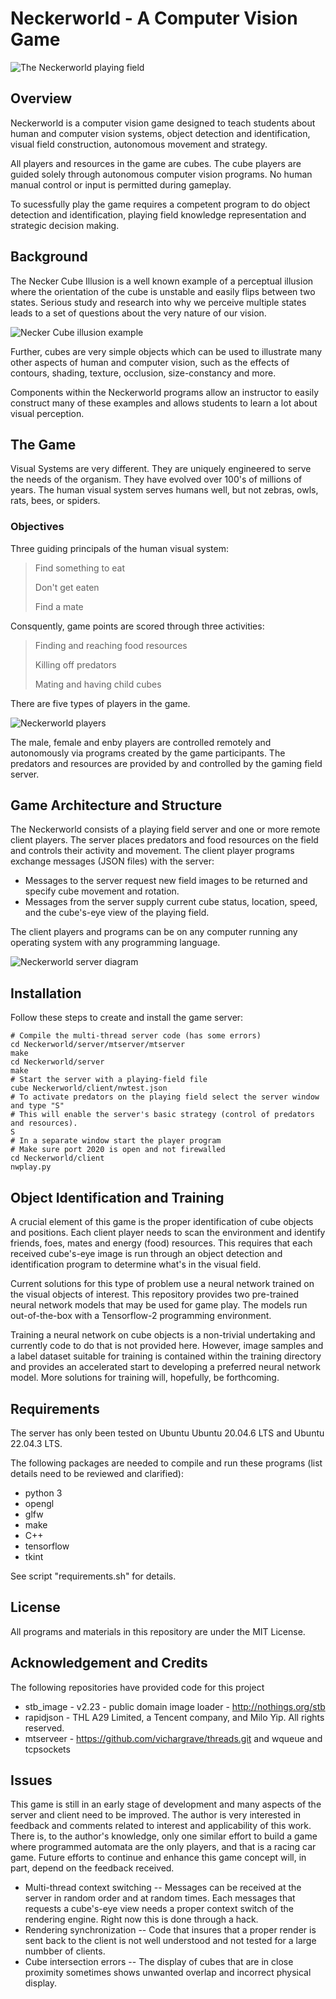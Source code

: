 # Neckerworld - A Computer Vision Game

![The Neckerworld playing field](images/Neckerworld-Game.png)

## Overview

Neckerworld is a computer vision game designed to teach students about human and computer vision systems, object detection and identification, visual field construction, autonomous movement and strategy.

All players and resources in the game are cubes.
The cube players are guided solely through autonomous computer vision programs.
No human manual control or input is permitted during gameplay.

To sucessfully play the game requires a competent program to do object detection and identification, playing field knowledge representation and strategic decision making.

## Background

The Necker Cube Illusion is a well known example of a perceptual illusion where the orientation of the cube is unstable and easily flips between two states.
Serious study and research into why we perceive multiple states leads to a set of questions about the very nature of our vision.

![Necker Cube illusion example](images/Necker-Cube-Illusion-300x300.png)

Further, cubes are very simple objects which can be used to illustrate many other aspects of human and computer vision, such as the effects of contours, shading, texture, occlusion, size-constancy and more.

Components within the Neckerworld programs allow an instructor to easily construct many of these examples and allows students to learn a lot about visual perception.

## The Game

Visual Systems are very different.
They are uniquely engineered to serve the needs of the organism.
They have evolved over 100's of millions of years.
The human visual system serves humans well, but not zebras, owls, rats, bees, or spiders.

### Objectives

Three guiding principals of the human visual system:

>Find something to eat
>
>Don't get eaten
>
>Find a mate

Consquently, game points are scored through three activities:

> Finding and reaching food resources
>
>Killing off predators
>
>Mating and having child cubes

There are five types of players in the game.

![Neckerworld players](images/Neckerworld-players.png)

The male, female and enby players are controlled remotely and autonomously via programs created by the game participants.
The predators and resources are provided by and controlled by the gaming field server.

## Game Architecture and Structure

The Neckerworld consists of a playing field server and one or more remote client players.
The server places predators and food resources on the field and controls their activity and movement.
The client player programs exchange messages (JSON files) with the server:
* Messages to the server request new field images to be returned and specify cube movement and rotation.
* Messages from the server supply current cube status, location, speed, and the cube's-eye view of the playing field.

The client players and programs can be on any computer running any operating system with any programming language.

![Neckerworld server diagram](images/Neckerworld-server.png)

## Installation

Follow these steps to create and install the game server:
```
# Compile the multi-thread server code (has some errors)
cd Neckerworld/server/mtserver/mtserver
make
cd Neckerworld/server
make
# Start the server with a playing-field file
cube Neckerworld/client/nwtest.json
# To activate predators	on the playing field select the	server window and type "S"
# This will enable the server's basic strategy (control of predators and resources).
S
# In a separate window start the player program
# Make sure port 2020 is open and not firewalled
cd Neckerworld/client
nwplay.py

```

## Object Identification and Training

A crucial element of this game is the proper identification of cube objects and positions.
Each client player needs to scan the environment and identify friends, foes, mates and energy (food) resources.
This requires that each received cube's-eye image is run through an object detection and identification program to determine what's in the visual field.

Current solutions for this type of problem use a neural network trained on the visual objects of interest.
This repository provides two pre-trained neural network models that may be used for game play.
The models run out-of-the-box with a Tensorflow-2 programming environment.

Training a neural network on cube objects is a non-trivial undertaking and currently code to do that is not provided here.
However, image samples and a label dataset suitable for training is contained within the training directory and provides an accelerated start to developing a preferred neural network model.
More solutions for training will, hopefully, be forthcoming.

## Requirements

The server has only been tested on Ubuntu Ubuntu 20.04.6 LTS and Ubuntu 22.04.3 LTS.

The following packages are needed to compile and run these programs (list details need to be reviewed and clarified):
* python 3
* opengl
* glfw
* make
* C++
* tensorflow
* tkint

See script "requirements.sh" for details.

## License

All programs and materials in this repository are under the MIT License.

## Acknowledgement and Credits

The following repositories have provided code for this project
* stb_image - v2.23 - public domain image loader - http://nothings.org/stb
* rapidjson - THL A29 Limited, a Tencent company, and Milo Yip. All rights reserved.
* mtserveer - https://github.com/vichargrave/threads.git and wqueue and tcpsockets

## Issues

This game is still in an early stage of development and many aspects of the server and client need to be improved.
The author is very interested in feedback and comments related to interest and applicability of this work.
There is, to the author's knowledge, only one similar effort to build a game where programmed automata are the only players, and that is a racing car game.
Future efforts to continue and enhance this game concept will, in part, depend on the feedback received.

* Multi-thread context switching -- Messages can be received at the server in random order and at random times. Each messages that requests a cube's-eye view needs a proper context switch of the rendering engine. Right now this is done through a hack.
* Rendering synchronization -- Code that insures that a proper render is sent back to the client is not well understood and not tested for a large numbber of clients.
* Cube intersection errors -- The display of cubes that are in close proximity sometimes shows unwanted overlap and incorrect physical display.
